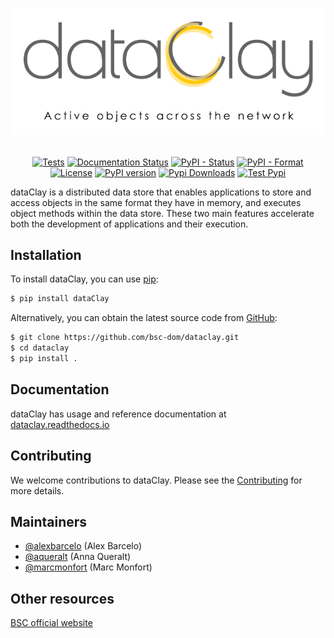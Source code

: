
<h1 align="center">

![urllib3](https://github.com/bsc-dom/dataclay/blob/main/docs/_static/dataclay-full.png)

</h1>

<p align="center">
  <a href="https://github.com/bsc-dom/dataclay/actions/workflows/tests.yml"><img alt="Tests" src="https://github.com/bsc-dom/dataclay/actions/workflows/tests.yml/badge.svg" /></a>
  <a href="https://dataclay.readthedocs.io/en/latest/?badge=latest"><img alt="Documentation Status" src="https://readthedocs.org/projects/dataclay/badge/?version=latest" /></a>
  <a href="https://pypi.org/project/dataClay/"><img alt="PyPI - Status" src="https://img.shields.io/pypi/status/dataclay" /></a>
  <a href="https://pypi.org/project/dataClay/"><img alt="PyPI - Format" src="https://img.shields.io/pypi/format/dataclay" /></a>
  <a href="https://github.com/bsc-dom/dataclay/blob/main/LICENSE.txt"><img alt="License" src="https://img.shields.io/github/license/bsc-dom/dataclay" /></a>
  <a href="https://badge.fury.io/py/dataClay"><img alt="PyPI version" src="https://badge.fury.io/py/dataClay.png" /></a>
  <a href="https://pepy.tech/project/dataclay"><img alt="Pypi Downloads" src="https://pepy.tech/badge/dataclay" /></a>
  <a href="https://test.pypi.org/project/dataClay/"><img alt="Test Pypi" src="https://img.shields.io/badge/testpypi-2.8.dev-green" /></a>
</p>

dataClay is a distributed data store that enables applications to store and access objects in the same format they have in memory, and executes object methods within the data store. These two main features accelerate both the development of applications and their execution.

## Installation

To install dataClay, you can use [pip](https://pip.pypa.io):

```bash
$ pip install dataClay
```

Alternatively, you can obtain the latest source code from [GitHub](https://github.com/bsc-dom/dataclay):

```bash
$ git clone https://github.com/bsc-dom/dataclay.git
$ cd dataclay
$ pip install .
```

## Documentation

dataClay has usage and reference documentation at [dataclay.readthedocs.io](https://dataclay.readthedocs.io/en/latest/)

## Contributing

We welcome contributions to dataClay. Please see the [Contributing](https://dataclay.readthedocs.io/en/latest/contributing.html) for more details.

## Maintainers

- [@alexbarcelo](https://github.com/alexbarcelo) (Alex Barcelo)
- [@aqueralt](https://github.com/aqueralt) (Anna Queralt)
- [@marcmonfort](https://github.com/marcmonfort) (Marc Monfort)

## Other resources

[BSC official website](https://www.bsc.es/dataclay)